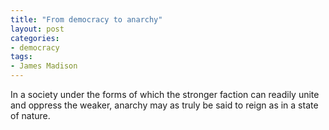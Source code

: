 ```yaml
---
title: "From democracy to anarchy"
layout: post
categories:
- democracy
tags:
- James Madison
---
```


In a society under the forms of which the stronger faction can readily unite and oppress the weaker, anarchy may as truly be said to reign as in a state of nature.
